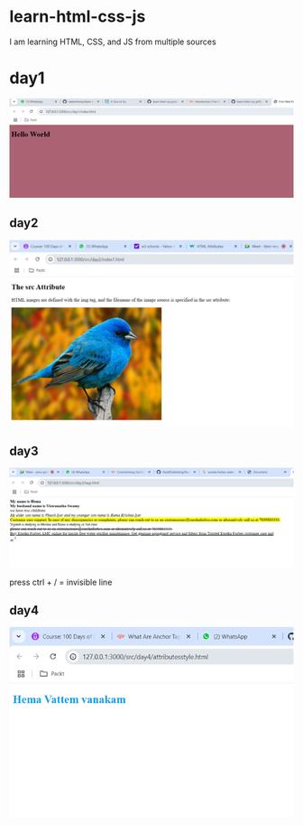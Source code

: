 # learn-html-css-js

I am learning HTML, CSS, and JS from multiple sources
# day1

![day1 screen print](./docs/images/day1.png)
## day2

![day2 screen print](./docs/images/day2.png)

## day3

![day3 screen print](./docs/images/day3.png)

 press ctrl + / = invisible line


## day4


![day4 screen print](./docs/images/day4.png)










